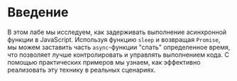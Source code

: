 # Введение

В этом лабе мы исследуем, как задерживать выполнение асинхронной функции в JavaScript. Используя функцию `sleep` и возвращая `Promise`, мы можем заставить часть `async`-функции "спать" определенное время, что позволяет лучше контролировать и управлять выполнением кода. С помощью практических примеров мы узнаем, как эффективно реализовать эту технику в реальных сценариях.
